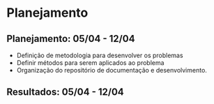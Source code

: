 # Planejamento

## Planejamento: 05/04 - 12/04

* Definição de metodologia para desenvolver os problemas
* Definir métodos para serem aplicados ao problema
* Organização do repositório de documentação e desenvolvimento.

## Resultados: 05/04 - 12/04
